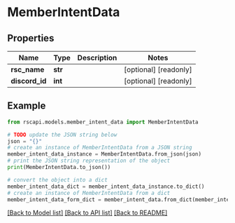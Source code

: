 # MemberIntentData


## Properties

Name | Type | Description | Notes
------------ | ------------- | ------------- | -------------
**rsc_name** | **str** |  | [optional] [readonly] 
**discord_id** | **int** |  | [optional] [readonly] 

## Example

```python
from rscapi.models.member_intent_data import MemberIntentData

# TODO update the JSON string below
json = "{}"
# create an instance of MemberIntentData from a JSON string
member_intent_data_instance = MemberIntentData.from_json(json)
# print the JSON string representation of the object
print(MemberIntentData.to_json())

# convert the object into a dict
member_intent_data_dict = member_intent_data_instance.to_dict()
# create an instance of MemberIntentData from a dict
member_intent_data_form_dict = member_intent_data.from_dict(member_intent_data_dict)
```
[[Back to Model list]](../README.md#documentation-for-models) [[Back to API list]](../README.md#documentation-for-api-endpoints) [[Back to README]](../README.md)


